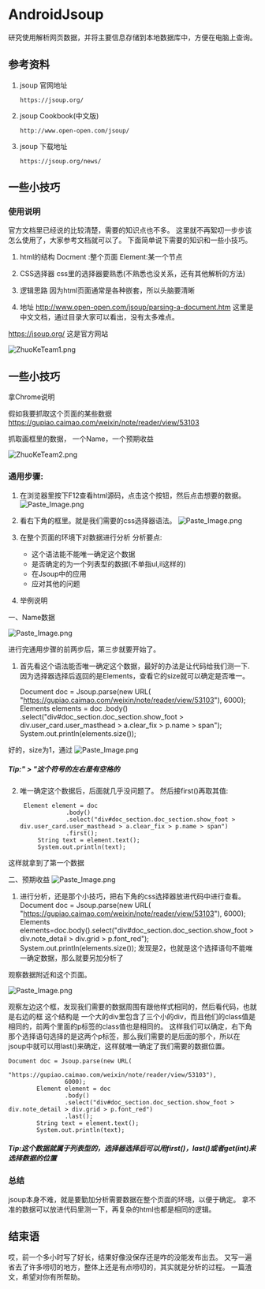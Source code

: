 # AndroidJsoup
研究使用解析网页数据，并将主要信息存储到本地数据库中，方便在电脑上查询。

## 参考资料
1. jsoup 官网地址

    `https://jsoup.org/`

2. jsoup Cookbook(中文版)

    `http://www.open-open.com/jsoup/`
3. jsoup 下载地址

    `https://jsoup.org/news/`


## 一些小技巧

### 使用说明
  官方文档里已经说的比较清楚，需要的知识点也不多。
  这里就不再絮叨一步步该怎么使用了，大家参考文档就可以了。
  下面简单说下需要的知识和一些小技巧。
  
1. html的结构
  Docment :整个页面
  Element:某一个节点
  
2. CSS选择器
    css里的选择器要熟悉(不熟悉也没关系，还有其他解析的方法)
    
3. 逻辑思路
  因为html页面通常是各种嵌套，所以头脑要清晰
  
4. 地址
  http://www.open-open.com/jsoup/parsing-a-document.htm
这里是中文文档，通过目录大家可以看出，没有太多难点。

https://jsoup.org/
这是官方网站

![ZhuoKeTeam1.png](http://upload-images.jianshu.io/upload_images/1383797-fa7be66f3cbf3875.png?imageMogr2/auto-orient/strip%7CimageView2/2/w/1240)

## 一些小技巧

拿Chrome说明

假如我要抓取这个页面的某些数据
  https://gupiao.caimao.com/weixin/note/reader/view/53103
  
抓取画框里的数据，
一个Name，一个预期收益

![ZhuoKeTeam2.png](http://upload-images.jianshu.io/upload_images/1383797-834ff55071f8c35d.png?imageMogr2/auto-orient/strip%7CimageView2/2/w/1240)

### 通用步骤:

1. 在浏览器里按下F12查看html源码，点击这个按钮，然后点击想要的数据。
![Paste_Image.png](http://upload-images.jianshu.io/upload_images/1383797-e662a583add707c8.png?imageMogr2/auto-orient/strip%7CimageView2/2/w/1240)

2. 看右下角的框里。就是我们需要的css选择器语法。
![Paste_Image.png](http://upload-images.jianshu.io/upload_images/1383797-ee6953f64b2430ff.png?imageMogr2/auto-orient/strip%7CimageView2/2/w/1240)
3. 在整个页面的环境下对数据进行分析
    分析要点:
    * 这个语法能不能唯一确定这个数据
    * 是否确定的为一个列表型的数据(不单指ul,il这样的)
    * 在Jsoup中的应用
    * 应对其他的问题

4. 举例说明

一、Name数据

![Paste_Image.png](http://upload-images.jianshu.io/upload_images/1383797-b2ea300efd35e033.png?imageMogr2/auto-orient/strip%7CimageView2/2/w/1240)

进行完通用步骤的前两步后，第三步就要开始了。
  
1. 首先看这个语法能否唯一确定这个数据，最好的办法是让代码给我们测一下.
因为选择器选择后返回的是Elements，查看它的size就可以确定是否唯一。


     Document doc = Jsoup.parse(new URL(
					"https://gupiao.caimao.com/weixin/note/reader/view/53103"),
					6000);
			Elements elements = doc
					.body()
					.select("div#doc_section.doc_section.show_foot > div.user_card.user_masthead > a.clear_fix > p.name > span");
			System.out.println(elements.size());

好的，size为1，通过
![Paste_Image.png](http://upload-images.jianshu.io/upload_images/1383797-996d46724cf2c74f.png?imageMogr2/auto-orient/strip%7CimageView2/2/w/1240)

  ##### Tip:" > "这个符号的左右是有空格的
2. 唯一确定这个数据后，后面就几乎没问题了。
然后接first()再取其值:

        Element element = doc
					.body()
					.select("div#doc_section.doc_section.show_foot > div.user_card.user_masthead > a.clear_fix > p.name > span")
					.first();
			String text = element.text();
			System.out.println(text);

这样就拿到了第一个数据


二、预期收益
![Paste_Image.png](http://upload-images.jianshu.io/upload_images/1383797-edfd75ebbe4afda7.png?imageMogr2/auto-orient/strip%7CimageView2/2/w/1240)


1. 进行分析，还是那个小技巧，把右下角的css选择器放进代码中进行查看。
         Document doc = Jsoup.parse(new URL(
					"https://gupiao.caimao.com/weixin/note/reader/view/53103"),
					6000);
			Elements elements=doc.body().select("div#doc_section.doc_section.show_foot > div.note_detail > div.grid > p.font_red");
			System.out.println(elements.size());
发现是2，也就是这个选择语句不能唯一确定数据，那么就要另加分析了

观察数据附近和这个页面。

![Paste_Image.png](http://upload-images.jianshu.io/upload_images/1383797-d1f7315cf45f703b.png?imageMogr2/auto-orient/strip%7CimageView2/2/w/1240)

观察左边这个框，发现我们需要的数据周围有跟他样式相同的，然后看代码，也就是右边的框
这个结构是 一个大的div里包含了三个小的div，而且他们的class值是相同的，前两个里面的p标签的class值也是相同的。
这样我们可以确定，右下角那个选择语句选择的是这两个p标签，那么我们需要的是后面的那个，所以在jsoup中就可以用last()来确定，这样就唯一确定了我们需要的数据位置。

    Document doc = Jsoup.parse(new URL(
					"https://gupiao.caimao.com/weixin/note/reader/view/53103"),
					6000);
			Element element = doc
					.body()
					.select("div#doc_section.doc_section.show_foot > div.note_detail > div.grid > p.font_red")
					.last();
			String text = element.text();
			System.out.println(text);

##### Tip:这个数据就属于列表型的，选择器选择后可以用first()，last()或者get(int)来选择数据的位置

###  总结
jsoup本身不难，就是要勤加分析需要数据在整个页面的环境，以便于确定。
拿不准的数据可以放进代码里测一下，再复杂的html也都是相同的逻辑。

## 结束语
哎，前一个多小时写了好长，结果好像没保存还是咋的没能发布出去。
又写一遍省去了许多唠叨的地方，整体上还是有点唠叨的，其实就是分析的过程。
一篇渣文，希望对你有所帮助。
